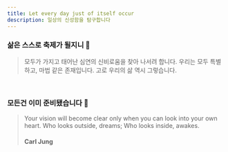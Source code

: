 ```yaml
---
title: Let every day just of itself occur
description: 일상의 신성함을 탐구합니다
---
```


### 삶은 스스로 축제가 될지니 🎉
> 모두가 가지고 태어난 심연의 신비로움을 찾아 나서려 합니다.
> 우리는 모두 특별하고, 마법 같은 존재입니다.
> 고로 우리의 삶 역시 그렇습니다.

<br/>

### 모든건 이미 준비됐습니다 🤗

> Your vision will become clear only when you can look into your own heart.
> Who looks outside, dreams;
> Who looks inside, awakes.
> #### Carl Jung